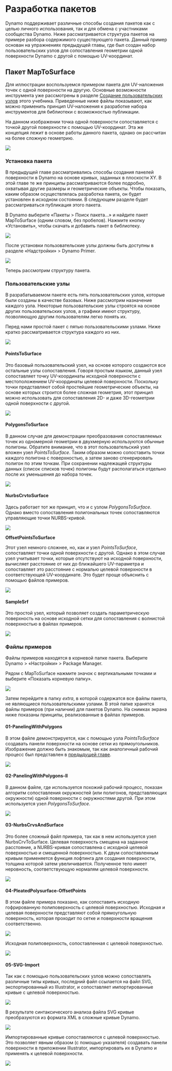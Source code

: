 # Разработка пакетов

Dynamo поддерживает различные способы создания пакетов как с целью личного использования, так и для обмена с участниками сообщества Dynamo. Ниже рассматривается структура пакетов на примере разбора содержимого существующего пакета. Данный пример основан на упражнениях предыдущей главы, где был создан набор пользовательских узлов для сопоставления геометрии одной поверхности Dynamo с другой с помощью UV-координат.

## Пакет MapToSurface

Для иллюстрации воспользуемся примером пакета для UV-наложения точек с одной поверхности на другую. Основные возможности инструмента уже рассмотрены в разделе [Создание пользовательских узлов](../10\_custom-nodes/10-2\_creating.md) этого учебника. Приведенные ниже файлы показывают, как можно применить принцип UV-наложения к разработке набора инструментов для библиотеки с возможностью публикации.

На данном изображении точка одной поверхности сопоставляется с точкой другой поверхности с помощью UV-координат. Эта же концепция лежит в основе работы данного пакета, однако он рассчитан на более сложную геометрию.

![](../images/6-2/3/uvMap.jpg)

### Установка пакета

В предыдущей главе рассматривались способы создания панелей поверхности в Dynamo на основе кривых, заданных в плоскости XY. В этой главе те же принципы рассматриваются более подробно, охватывая другие размеры и геометрические объекты. Чтобы показать, каким образом осуществлялась разработка пакета, он будет установлен в исходном состоянии. В следующем разделе будет рассматриваться публикация этого пакета.

В Dynamo выберите «Пакеты > Поиск пакета...» и найдите пакет MapToSurface (одним словом, без пробелов). Нажмите кнопку «Установить», чтобы скачать и добавить пакет в библиотеку.

![](../images/6-2/3/developpackage-installpackage01.jpg)

После установки пользовательские узлы должны быть доступны в разделе «Надстройки» > Dynamo Primer.

![](<../images/6-2/3/develop package - install package 02 (1) (1).jpg>)

Теперь рассмотрим структуру пакета.

### Пользовательские узлы

В разрабатываемом пакете есть пять пользовательских узлов, которые были созданы в качестве базовых. Ниже рассмотрим назначение каждого узла. Некоторые пользовательские узлы строятся на основе других пользовательских узлов, а графики имеют структуру, позволяющую другим пользователям легко понять их.

Перед нами простой пакет с пятью пользовательскими узлами. Ниже кратко рассматривается структура каждого из них.

![](<../images/6-2/3/develop package - custom nodes 01 (1) (3).jpg>)

#### **PointsToSurface**

Это базовый пользовательский узел, на основе которого создаются все остальные узлы сопоставления. Говоря простым языком, данный узел сопоставляет точку UV-координаты исходной поверхности с местоположением UV-координаты целевой поверхности. Поскольку точки представляют собой простейшие геометрические объекты, на основе которых строится более сложная геометрия, этот принцип можно использовать для сопоставления 2D- и даже 3D-геометрии одной поверхности с другой.

![](../images/6-2/3/developpackage-pointToSurface.jpg)

#### **PolygonsToSurface**

В данном случае для демонстрации преобразования сопоставляемых точек из одномерной геометрии в двухмерную используются обычные полигоны. Обратите внимание, что в этот пользовательский узел вложен узел _PointsToSurface_. Таким образом можно сопоставить точки каждого полигона с поверхностью, а затем заново сгенерировать полигон по этим точкам. При сохранении надлежащей структуры данных (список списков точек) полигоны будут располагаться отдельно после их уменьшения до набора точек.

![](../images/6-2/3/developpackage-polygonsToSurface.jpg)

#### **NurbsCrvtoSurface**

Здесь работает тот же принцип, что и с узлом _PolygonsToSurface_. Однако вместо сопоставления полигональных точек сопоставляются управляющие точки NURBS-кривой.

![](../images/6-2/3/developpackage-nurbsCrvtoSurface.jpg)

**OffsetPointsToSurface**

Этот узел немного сложнее, но, как и узел _PointsToSurface_, сопоставляет точки одной поверхности с другой. Однако в этом случае узел учитывает точки, которые отсутствуют на исходной поверхности, вычисляет расстояние от них до ближайшего UV-параметра и сопоставляет это расстояние с нормалью целевой поверхности в соответствующей UV-координате. Это будет проще объяснить с помощью файлов примеров.

![](../images/6-2/3/developpackage-OffsetPointsToSurface.jpg)

#### **SampleSrf**

Это простой узел, который позволяет создать параметрическую поверхность на основе исходной сетки для сопоставления с волнистой поверхностью в файлах примеров.

![](../images/6-2/3/developpackage-sampleSrf.jpg)

### Файлы примеров

Файлы примеров находятся в корневой папке пакета. Выберите Dynamo > «Настройки» > Package Manager.

Рядом с MapToSurface нажмите значок с вертикальными точками и выберите «Показать корневую папку».

![](../images/6-2/3/developpackage-examplefiles01.jpg)

Затем перейдите в папку _extra_, в которой содержатся все файлы пакета, не являющиеся пользовательскими узлами. В этой папке хранятся файлы примеров (при наличии) для пакетов Dynamo. На снимках экрана ниже показаны принципы, реализованные в файлах примеров.

#### **01-PanelingWithPolygons**

В этом файле демонстрируется, как с помощью узла _PointsToSurface_ создавать панели поверхности на основе сетки из прямоугольников. Изображение должно быть знакомым, так как аналогичный рабочий процесс был представлен в [предыдущей главе](../10\_custom-nodes/10-2\_creating.md).

![](../images/6-2/3/developpackage-samplefile01.jpg)

#### **02-PanelingWithPolygons-II**

В данном файле, где используется похожий рабочий процесс, показан алгоритм сопоставления окружностей (или полигонов, представляющих окружности) одной поверхности с окружностями другой. При этом используется узел _PolygonsToSurface_.

![](../images/6-2/3/developpackage-samplefile02.jpg)

#### **03-NurbsCrvsAndSurface**

Это более сложный файл примера, так как в нем используется узел NurbsCrvToSurface. Целевая поверхность смещена на заданное расстояние, а NURBS-кривая сопоставлена с исходной целевой поверхностью и смещенной поверхностью. К двум сопоставленным кривым применяется функция лофтинга для создания поверхности, толщина которой затем увеличивается. Полученное тело имеет неровность, соответствующую нормалям целевой поверхности.

![](../images/6-2/3/developpackage-samplefile03.jpg)

#### **04-PleatedPolysurface-OffsetPoints**

В этом файле примера показано, как сопоставить исходную гофрированную полиповерхность с целевой поверхностью. Исходная и целевая поверхности представляют собой прямоугольную поверхность, которая проходит по сетке и поверхности вращения соответственно.

![](../images/6-2/3/developpackage-samplefile04a.jpg)

Исходная полиповерхность, сопоставленная с целевой поверхностью.

![](../images/6-2/3/developpackage-samplefile04b.jpg)

#### **05-SVG-Import**

Так как с помощью пользовательских узлов можно сопоставлять различные типы кривых, последний файл ссылается на файл SVG, экспортированный из Illustrator, и сопоставляет импортированные кривые с целевой поверхностью.

![](../images/6-2/3/developpackage-samplefile05a.jpg)

В результате синтаксического анализа файла SVG кривые преобразуются из формата XML в сложные кривые Dynamo.

![](../images/6-2/3/developpackage-samplefile05b.jpg)

Импортированные кривые сопоставляются с целевой поверхностью. Это позволяет явным образом (с помощью указателя) создавать панели поверхности в приложении Illustrator, импортировать их в Dynamo и применять к целевой поверхности.

![](../images/6-2/3/developpackage-samplefile05c.jpg)

